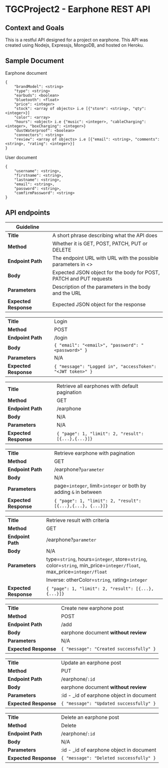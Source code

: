 # TGCProject2 - Earphone REST API

## Context and Goals
This is a restful API designed for a project on earphone. This API was created using Nodejs, Expressjs, MongoDB, and hosted on Heroku.

## Sample Document
Earphone document
```
{
    "brandModel": <string>
    "type": <string>
    "earbuds": <boolean>
    "bluetooth": <float>
    "price": <integer>
    "stock": <array of objects> i.e [{"store": <string>, "qty": <integer>}]
    "color": <array>
    "hours": <object> i.e {"music": <integer>, "cableCharging": <integer>, "boxCharging": <integer>}
    "dustWaterproof": <boolean>
    "connectors": <string>
    "review": <array of objects> i.e [{"email": <string>, "comments": <string>, "rating": <integer>}]
}
```
User document
```
{
    "username": <string>,
    "firstname": <string>,
    "lastname": <string>,
    "email": <string>,
    "password": <string>,
    "comfirmPassword": <string>
}
```

## API endpoints
| Guideline ||
 --- | --- 
**Title** | A short phrase describing what the API does
**Method** | Whether it is GET, POST, PATCH, PUT or DELETE
**Endpoint Path** | The endpoint URL with URL with the possible parameters in <>
**Body** | Expected JSON object for the body for POST, PATCH and PUT requests
**Parameters** | Description of the parameters in the body and the URL
**Expected Response** | Expected JSON object for the response

|||
 --- | --- 
**Title** | Login
**Method** | POST
**Endpoint Path** | /login
**Body** | `{ "email": "<email>", "password": "<password>" }`
**Parameters** | N/A
**Expected Response** | `{ "message": "Logged in", "accessToken": "<JWT token>" }`

|||
 --- | --- 
**Title** | Retrieve all earphones with default pagination
**Method** | GET
**Endpoint Path** | /earphone
**Body** | N/A
**Parameters** | N/A
**Expected Response** | `{ "page": 1, "limit": 2, "result": [{...},{...}]}`

|||
 --- | --- 
**Title** | Retrieve earphone with pagination
**Method** | GET
**Endpoint Path** | /earphone?`parameter`
**Body** | N/A
**Parameters** | page=`integer`, limit=`integer` or both by adding `&` in between
**Expected Response** | `{ "page": 1, "limit": 2, "result": [{...},{...}, {...}]}`

|||
 --- | --- 
**Title** | Retrieve result with criteria
**Method** | GET
**Endpoint Path** | /earphone?`parameter`
**Body** | N/A
**Parameters** |  type=`string`, hours=`integer`, store=`string`, color=`string`, min_price=`integer/float`, max_price=`integer/float`
|| Inverse: otherColor=`string`, rating=`integer`
**Expected Response** | `{ "page": 1, "limit": 2, "result": [{...},{...}]}`

|||
 --- | --- 
**Title** | Create new earphone post
**Method** | POST
**Endpoint Path** | /add
**Body** | earphone document **without review**
**Parameters** | N/A
**Expected Response** | `{ "message": "Created successfully" }`

|||
 --- | --- 
**Title** | Update an earphone post
**Method** | PUT
**Endpoint Path** | /earphone/`:id`
**Body** | earphone document **without review**
**Parameters** | :id - _id of earphone object in document
**Expected Response** | `{ "message": "Updated successfully" }`

|||
 --- | --- 
**Title** | Delete an earphone post
**Method** | Delete
**Endpoint Path** | /earphone/`:id`
**Body** | N/A
**Parameters** | :id - _id of earphone object in document
**Expected Response** | `{ "message": "Deleted successfully" }`